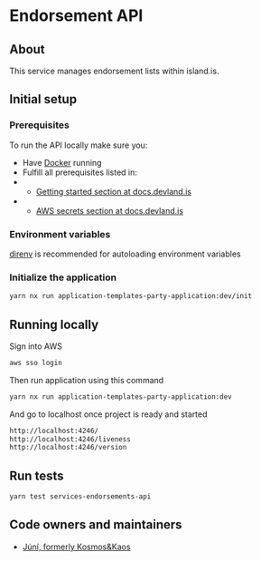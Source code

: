 # Endorsement API

## About

This service manages endorsement lists within island.is.

## Initial setup

### Prerequisites

To run the API locally make sure you:

- Have [Docker](https://www.docker.com/products/docker-desktop) running
- Fulfill all prerequisites listed in:
- - [Getting started section at docs.devland.is](https://docs.devland.is/)
- - [AWS secrets section at docs.devland.is](https://docs.devland.is/repository/)

### Environment variables

[direnv](https://direnv.net/docs/installation.html) is recommended for autoloading environment variables


### Initialize the application

```bash
yarn nx run application-templates-party-application:dev/init
```

## Running locally

Sign into AWS

```bash
aws sso login
```

Then run application using this command

```bash
yarn nx run application-templates-party-application:dev
```

And go to localhost once project is ready and started

```bash
http://localhost:4246/
http://localhost:4246/liveness
http://localhost:4246/version
```

## Run tests

```bash
yarn test services-endorsements-api
```

## Code owners and maintainers

- [Júní, formerly Kosmos&Kaos](https://github.com/orgs/island-is/teams/kosmos-kaos/members)
